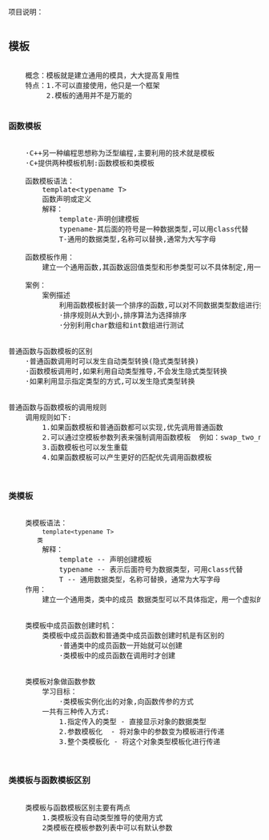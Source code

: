 项目说明：
<pre>
<h2>模板</h2>
    概念：模板就是建立通用的模具，大大提高复用性
    特点：1.不可以直接使用，他只是一个框架
         2.模板的通用并不是万能的

<h3>函数模板</h3>
    ·C++另一种编程思想称为泛型编程,主要利用的技术就是模板
    ·C+提供两种模板机制:函数模板和类模板
    
    函数模板语法：
        template&lt;typename T&gt;
        函数声明或定义
        解释：
            template-声明创建模板
            typename-其后面的符号是一种数据类型,可以用class代替
            T-通用的数据类型,名称可以替换,通常为大写字母
            
    函数模板作用：
        建立一个通用函数,其函数返回值类型和形参类型可以不具体制定,用一个虚拟的类型来代表

    案例：
        案例描述
            利用函数模板封装一个排序的函数,可以对不同数据类型数组进行排序
            ·排序规则从大到小,排序算法为选择排序
            ·分别利用char数组和int数组进行测试
     
        
普通函数与函数模板的区别
    ·普通函数调用时可以发生自动类型转换(隐式类型转换)
    ·函数模板调用时,如果利用自动类型推导,不会发生隐式类型转换
    ·如果利用显示指定类型的方式,可以发生隐式类型转换
    
    
普通函数与函数模板的调用规则
    调用规则如下:
        1.如果函数模板和普通函数都可以实现,优先调用普通函数
        2.可以通过空模板参数列表来强制调用函数模板  例如：swap_two_number<>(a,b);
        3.函数模板也可以发生重载
        4.如果函数模板可以产生更好的匹配优先调用函数模板
        
        
<h3>类模板</h3>
    类模板语法：
        <code>template&lt;typename T>
        类</code>
        解释：
            template -- 声明创建模板
            typename -- 表示后面符号为数据类型，可用class代替
            T -- 通用数据类型，名称可替换，通常为大写字母
    作用：
        建立一个通用类，类中的成员 数据类型可以不具体指定，用一个虚拟的类型代表


    类模板中成员函数创建时机：
        类模板中成员函数和普通类中成员函数创建时机是有区别的
            ·普通类中的成员函数一开始就可以创建
            ·类模板中的成员函数在调用时才创建
    
    
    类模板对象做函数参数
        学习目标：
            ·类模板实例化出的对象,向函数传参的方式
        一共有三种传入方式:
            1.指定传入的类型 - 直接显示对象的数据类型
            2.参数模板化  - 将对象中的参数变为模板进行传递
            3.整个类模板化 - 将这个对象类型模板化进行传递
    
    
<h3>类模板与函数模板区别</h3>
    类模板与函数模板区别主要有两点
        1.类模板没有自动类型推导的使用方式
        2类模板在模板参数列表中可以有默认参数

</pre>
